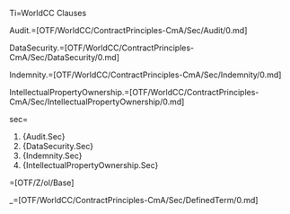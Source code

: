 Ti=WorldCC Clauses

Audit.=[OTF/WorldCC/ContractPrinciples-CmA/Sec/Audit/0.md]

DataSecurity.=[OTF/WorldCC/ContractPrinciples-CmA/Sec/DataSecurity/0.md]

Indemnity.=[OTF/WorldCC/ContractPrinciples-CmA/Sec/Indemnity/0.md]

IntellectualPropertyOwnership.=[OTF/WorldCC/ContractPrinciples-CmA/Sec/IntellectualPropertyOwnership/0.md]

sec=<ol><li>{Audit.Sec}<li>{DataSecurity.Sec}<li>{Indemnity.Sec}<li>{IntellectualPropertyOwnership.Sec}</ol>

=[OTF/Z/ol/Base]

_=[OTF/WorldCC/ContractPrinciples-CmA/Sec/DefinedTerm/0.md]
